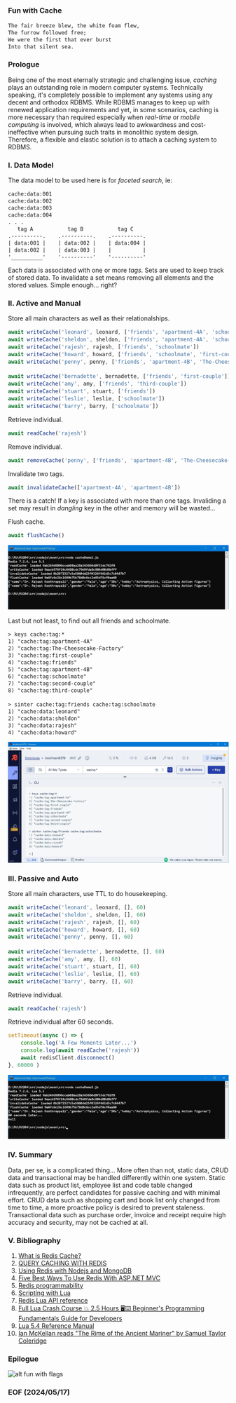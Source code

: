 
### Fun with Cache 

```
The fair breeze blew, the white foam flew,
The furrow followed free;
We were the first that ever burst
Into that silent sea.
```

### Prologue
Being one of the most eternally strategic and challenging issue, *caching* plays an outstanding role in modern computer systems. Technically speaking, it's completely possible to implement any systems using any decent and orthodox RDBMS. While RDBMS manages to keep up with renewed application requirements and yet, in some scenarios, caching is more necessary than required especially when *real-time* or *mobile computing* is involved, which always lead to awkwardness and cost-ineffective when pursuing such traits in monolithic system design. Therefore, a flexible and elastic solution is to attach a caching system to RDBMS. 


### I. Data Model 
The data model to be used here is for *faceted search*, ie: 

```
cache:data:001
cache:data:002
cache:data:003
cache:data:004
. . . 
   tag A           tag B           tag C
.----------.    .----------.    .----------.
| data:001 |    | data:002 |    | data:004 | 
| data:002 |    | data:003 |    |          |
'__________'    '----------'    '----------'
```
Each data is associated with one or more *tags*. Sets are used to keep track of stored data. To invalidate a set means removing all elements and the stored values. Simple enough... right? 


### II. Active and Manual
Store all main characters as well as their relationalships. 
```javascript
await writeCache('leonard', leonard, ['friends', 'apartment-4A', 'schoolmate', 'second-couple'])
await writeCache('sheldon', sheldon, ['friends', 'apartment-4A', 'schoolmate', 'third-couple'])
await writeCache('rajesh', rajesh, ['friends', 'schoolmate'])
await writeCache('howard', howard, ['friends', 'schoolmate', 'first-couple'])
await writeCache('penny', penny, ['friends', 'apartment-4B', 'The-Cheesecake-Factory', 'second-couple'])

await writeCache('bernadette', bernadette, ['friends', 'first-couple'])
await writeCache('amy', amy, ['friends', 'third-couple'])
await writeCache('stuart', stuart, ['friends'])
await writeCache('leslie', leslie, ['schoolmate'])
await writeCache('barry', barry, ['schoolmate'])
```

Retrieve individual. 
```javascript
await readCache('rajesh')
```

Remove individual. 
```javascript
await removeCache('penny', ['friends', 'apartment-4B', 'The-Cheesecake-Factory', 'second-couple'])
```

Invalidate two tags.  
```javascript
await invalidateCache(['apartment-4A', 'apartment-4B'])
```
There is a catch! If a key is associated with more than one tags. Invaliding a set may result in *dangling* key in the other and memory will be wasted... 

Flush cache. 
```javascript
await flushCache()
```
![alt cacheDemo1](img/cacheDemo1.JPG)

Last but not least, to find out all friends and schoolmate. 
```
> keys cache:tag:*
1) "cache:tag:apartment-4A"
2) "cache:tag:The-Cheesecake-Factory"
3) "cache:tag:first-couple"
4) "cache:tag:friends"
5) "cache:tag:apartment-4B"
6) "cache:tag:schoolmate"
7) "cache:tag:second-couple"
8) "cache:tag:third-couple"

> sinter cache:tag:friends cache:tag:schoolmate 
1) "cache:data:leonard"
2) "cache:data:sheldon"
3) "cache:data:rajesh"
4) "cache:data:howard"
```
![alt BBT cacheDemo1](img/sinter-bbt.JPG)


### III. Passive and Auto 

Store all main characters, use TTL to do housekeeping.
```javascript
await writeCache('leonard', leonard, [], 60)
await writeCache('sheldon', sheldon, [], 60)
await writeCache('rajesh', rajesh, [], 60)
await writeCache('howard', howard, [], 60)
await writeCache('penny', penny, [], 60)

await writeCache('bernadette', bernadette, [], 60)
await writeCache('amy', amy, [], 60)
await writeCache('stuart', stuart, [], 60)
await writeCache('leslie', leslie, [], 60)
await writeCache('barry', barry, [], 60)
```

Retrieve individual. 
```javascript 
await readCache('rajesh')
```

Retrieve individual after 60 seconds.
```javascript
setTimeout(async () => {
    console.log('A Few Moments Later...')
    console.log(await readCache('rajesh'))
    await redisClient.disconnect()    
}, 60000 )
```
![alt cacheDemo2](img/cacheDemo2.JPG)


### IV. Summary 
Data, per se, is a complicated thing... More often than not, static data, CRUD data and transactional may be handled differently within one system. Static data such as product list, employee list and code table changed infrequently, are perfect candidates for passive caching and with minimal effort. CRUD data such as shopping cart and book list only changed from time to time, a more proactive policy is desired to prevent staleness. Transactional data such as purchase order, invoice and receipt require high accuracy and security, may not be cached at all. 


### V. Bibliography 
1. [What is Redis Cache?](https://youtu.be/Tqaqdfxi-J4)
2. [QUERY CACHING WITH REDIS](https://redis.io/blog/query-caching-redis/)
3. [Using Redis with Nodejs and MongoDB](https://subhrapaladhi.medium.com/using-redis-with-nodejs-and-mongodb-28e5a39a2696)
4. [Five Best Ways To Use Redis With ASP.NET MVC](https://www.c-sharpcorner.com/article/five-best-ways-to-use-redis-with-asp-net-mvc/)
5. [Redis programmability](https://redis.io/docs/latest/develop/interact/programmability/)
6. [Scripting with Lua](https://redis.io/docs/latest/develop/interact/programmability/eval-intro/)
7. [Redis Lua API reference](https://redis.io/docs/latest/develop/interact/programmability/lua-api/)
8. [Full Lua Crash Course 💥 2.5 Hours 🖥️⌨️ Beginner's Programming Fundamentals Guide for Developers](https://youtu.be/zi-svfdcUc8)
9. [Lua 5.4 Reference Manual](https://www.lua.org/manual/5.4/)
10. [Ian McKellan reads "The Rime of the Ancient Mariner" by Samuel Taylor Coleridge](https://youtu.be/1raSUYAr0s0)


### Epilogue

![alt fun with flags](https://pbs.twimg.com/media/EbblRaPXkAA4bcZ?format=jpg&name=medium)


### EOF (2024/05/17)